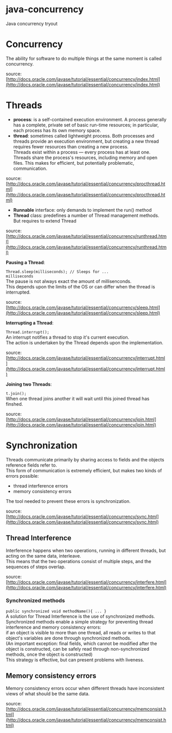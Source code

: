 java-concurrency
================

Java concurrency tryout  
  
# Concurrency  
  
The ability for software to do multiple things at the same moment is called concurrency.  
  
source: [http://docs.oracle.com/javase/tutorial/essential/concurrency/index.html](http://docs.oracle.com/javase/tutorial/essential/concurrency/index.html)  
  
# Threads  
  
- **process**: is a self-contained execution environment.  A process generally has a complete, private set of basic run-time resources;  in particular, each process has its own memory space.  
- **thread**: sometimes called lightweight process.  Both processes and threads provide an execution environment,  but creating a new thread requires fewer resources than creating a new process.  
Threads exist within a process — every process has at least one.  Threads share the process's resources, including memory and open files.  This makes for efficient, but potentially problematic, communication.  
  
source: [http://docs.oracle.com/javase/tutorial/essential/concurrency/procthread.html](http://docs.oracle.com/javase/tutorial/essential/concurrency/procthread.html)  
  
- **Runnable** interface: only demands to implement the run() method  
- **Thread** class: predefines a number of Thread management methods. But requires to extend Thread  
  
source: [http://docs.oracle.com/javase/tutorial/essential/concurrency/runthread.html](http://docs.oracle.com/javase/tutorial/essential/concurrency/runthread.html)  
  
**Pausing a Thread**:  
  
<code>Thread.sleep(milliseconds); // Sleeps for ... milliseconds</code>  
The pause is not always exact the amount of millisenconds.  
This depends upon the limits of the OS or can differ when the thread is interrupted.  
  
source: [http://docs.oracle.com/javase/tutorial/essential/concurrency/sleep.html](http://docs.oracle.com/javase/tutorial/essential/concurrency/sleep.html)  
  
**Interrupting a Thread**:  
  
<code>Thread.interrupt();</code>  
An interrupt notifies a thread to stop it's current execution.  
The action is undertaken by the Thread depends upon the implementation.  
  
source: [http://docs.oracle.com/javase/tutorial/essential/concurrency/interrupt.html](http://docs.oracle.com/javase/tutorial/essential/concurrency/interrupt.html)  
  
**Joining two Threads**:  
  
<code>t.join();</code>  
When one thread joins another it will wait until this joined thread has finshed.  
  
source: [http://docs.oracle.com/javase/tutorial/essential/concurrency/join.html](http://docs.oracle.com/javase/tutorial/essential/concurrency/join.html)  
  
# Synchronization  
  
Threads communicate primarily by sharing access to fields and the objects reference fields refer to.  
This form of communication is extremely efficient, but makes two kinds of errors possible:  
- thread interference errors  
- memory consistency errors  

The tool needed to prevent these errors is synchronization.  
  
source: [http://docs.oracle.com/javase/tutorial/essential/concurrency/sync.html](http://docs.oracle.com/javase/tutorial/essential/concurrency/sync.html)  
  
## Thread Interference  

Interference happens when two operations, running in different threads, but acting on the same data, interleave.  
This means that the two operations consist of multiple steps, and the sequences of steps overlap.
  
source: [http://docs.oracle.com/javase/tutorial/essential/concurrency/interfere.html](http://docs.oracle.com/javase/tutorial/essential/concurrency/interfere.html)  
  
### Synchronized methods  
  
<code>public synchronized void methodName(){ ... }</code>  
A solution for Thread Interference is the use of synchronized methods.  
Synchronized methods enable a simple strategy for preventing thread interference and memory consistency errors:  
if an object is visible to more than one thread, all reads or writes to that object's variables are done through synchronized methods.  
(An important exception: final fields, which cannot be modified after the object is constructed, can be safely read through non-synchronized methods, once the object is constructed)  
This strategy is effective, but can present problems with liveness.  
  
## Memory consistency errors  
  
Memory consistency errors occur when different threads have inconsistent views of what should be the same data.  
  
source: [http://docs.oracle.com/javase/tutorial/essential/concurrency/memconsist.html](http://docs.oracle.com/javase/tutorial/essential/concurrency/memconsist.html)  
  

